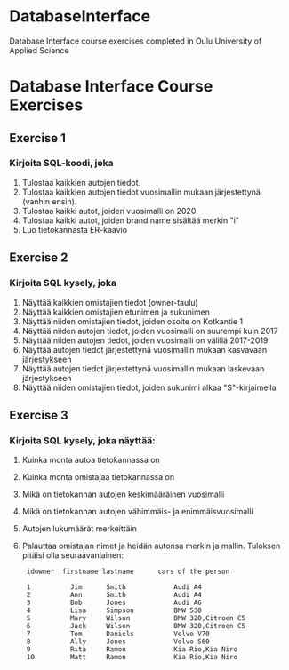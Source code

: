 # DatabaseInterface
Database Interface course exercises completed in Oulu University of Applied Science

# Database Interface Course Exercises
## Exercise 1

### Kirjoita SQL-koodi, joka

1. Tulostaa kaikkien autojen tiedot. 
2. Tulostaa kaikkien autojen tiedot vuosimallin mukaan järjestettynä (vanhin ensin).
3. Tulostaa kaikki autot, joiden vuosimalli on 2020.
4. Tulostaa kaikki autot, joiden brand name sisältää merkin "i"
5. Luo tietokannasta ER-kaavio

## Exercise 2

### Kirjoita SQL kysely, joka

1. Näyttää kaikkien omistajien tiedot (owner-taulu)
2. Näyttää kaikkien omistajien etunimen ja sukunimen
3. Näyttää niiden omistajien tiedot, joiden osoite on Kotkantie 1
4. Näyttää niiden autojen tiedot, joiden vuosimalli on suurempi kuin 2017
5. Näyttää niiden autojen tiedot, joiden vuosimalli on välillä 2017-2019
6. Näyttää autojen tiedot järjestettynä vuosimallin mukaan kasvavaan järjestykseen
7. Näyttää autojen tiedot järjestettynä vuosimallin mukaan laskevaan järjestykseen
8. Näyttää niiden omistajien tiedot, joiden sukunimi alkaa "S"-kirjaimella

## Exercise 3

### Kirjoita SQL kysely, joka näyttää:
1. Kuinka monta autoa tietokannassa on
2. Kuinka monta omistajaa tietokannassa on
3. Mikä on tietokannan autojen keskimääräinen vuosimalli
4. Mikä on tietokannan autojen vähimmäis- ja enimmäisvuosimalli
5. Autojen lukumäärät merkeittäin
6. Palauttaa omistajan nimet ja heidän autonsa merkin ja mallin. Tuloksen pitäisi olla seuraavanlainen:

        idowner  firstname lastname      cars of the person

        1          Jim      Smith            Audi A4
        2          Ann      Smith            Audi A4
        3          Bob      Jones            Audi A6
        4          Lisa     Simpson          BMW 530
        5          Mary     Wilson           BMW 320,Citroen C5
        6          Jack     Wilson           BMW 320,Citroen C5
        7          Tom      Daniels          Volvo V70
        8          Ally     Jones            Volvo S60
        9          Rita     Ramon            Kia Rio,Kia Niro
        10         Matt     Ramon            Kia Rio,Kia Niro